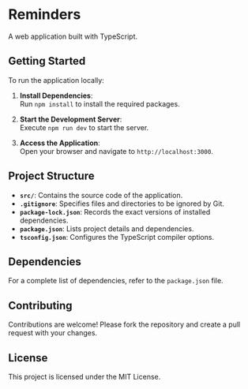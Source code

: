 # Reminders

A web application built with TypeScript.

## Getting Started

To run the application locally:

1. **Install Dependencies**:  
   Run `npm install` to install the required packages.

2. **Start the Development Server**:  
   Execute `npm run dev` to start the server.

3. **Access the Application**:  
   Open your browser and navigate to `http://localhost:3000`.

## Project Structure

- **`src/`**: Contains the source code of the application.
- **`.gitignore`**: Specifies files and directories to be ignored by Git.
- **`package-lock.json`**: Records the exact versions of installed dependencies.
- **`package.json`**: Lists project details and dependencies.
- **`tsconfig.json`**: Configures the TypeScript compiler options.

## Dependencies

For a complete list of dependencies, refer to the `package.json` file.

## Contributing

Contributions are welcome! Please fork the repository and create a pull request with your changes.

## License

This project is licensed under the MIT License.
